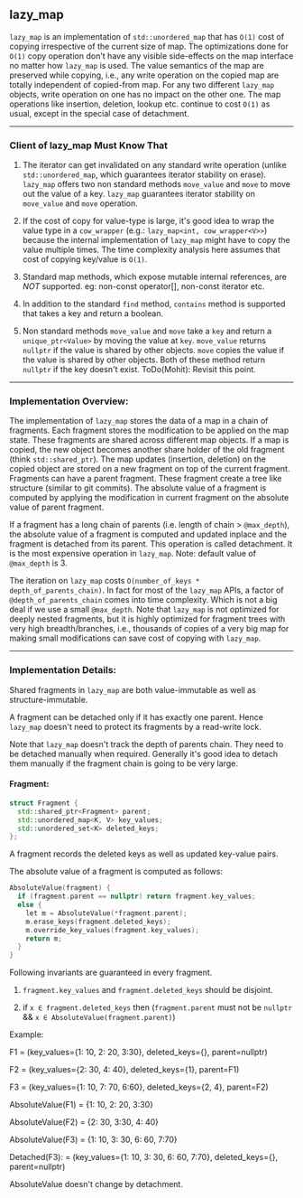 ## lazy_map

`lazy_map` is an implementation of `std::unordered_map` that has `O(1)` 
cost of copying irrespective of the current size of map.
The optimizations done for `O(1)` copy operation don't have any
visible side-effects on the map interface no matter how `lazy_map`
is used. The value semantics of the map are preserved while copying, i.e.,
any write operation on the copied map are totally independent of copied-from
map. For any two different `lazy_map` objects, write operation on one has no
impact on the other one.
The map operations like insertion, deletion, lookup etc. continue
to cost `O(1)` as usual, except in the special case of detachment.

---

### Client of lazy_map Must Know That

1. The iterator can get invalidated on any standard write operation (unlike
   `std::unordered_map`, which guarantees iterator stability on erase).
   `lazy_map` offers two non standard methods `move_value` and
   `move` to move out the value of a key. `lazy_map` guarantees iterator stability
   on `move_value` and `move` operation.

2. If the cost of copy for value-type is large, it's good idea to wrap the
   value type in a `cow_wrapper` (e.g.: `lazy_map<int, cow_wrapper<V>>`)
   because the internal implementation of `lazy_map` might have to copy
   the value multiple times. The time complexity analysis here assumes
   that cost of copying key/value is `O(1)`.

3. Standard map methods, which expose mutable internal references, are *NOT*
   supported. eg: non-const operator[], non-const iterator etc.

4. In addition to the standard `find` method, `contains` method is
   supported that takes a key and return a boolean.

5. Non standard methods `move_value` and `move` take a `key` and
   return a `unique_ptr<Value>` by moving the value at `key`.
   `move_value` returns `nullptr` if the value is shared by other objects.
   `move` copies the value if the value is shared by other
   objects. Both of these method return `nullptr` if the key doesn't exist.
   ToDo(Mohit): Revisit this point.

---

### Implementation Overview:

The implementation of `lazy_map` stores the data of a map in a
chain of fragments. Each fragment stores the modification to be applied
on the map state. These fragments are shared across different map objects. If a
map is copied, the new object becomes another share holder of the old
fragment (think `std::shared_ptr`). The map updates (insertion, deletion) on
the copied object are stored on a new fragment on top of the current
fragment. Fragments can have a parent fragment. These fragment create a tree
like structure (similar to git commits). The absolute value of a fragment is
computed by applying the modification in current fragment on the absolute
value of parent fragment.

If a fragment has a long chain of parents (i.e. length of chain > `@max_depth`),
the absolute value of a fragment is computed and updated inplace and the
fragment is detached from its parent. This operation is called detachment.
It is the most expensive operation in `lazy_map`.
Note: default value of `@max_depth` is 3.

The iteration on `lazy_map` costs `O(number_of_keys * depth_of_parents_chain)`. In
fact for most of the `lazy_map` APIs, a factor of `@depth_of_parents_chain` comes
into time complexity. Which is not a big deal if we use a small `@max_depth`.
Note that `lazy_map` is not optimized for deeply nested fragments, but it is
highly optimized for fragment trees with very high breadth/branches,
i.e., thousands of copies of a very big map for making small modifications can save
cost of copying with `lazy_map`. 

---

### Implementation Details:

Shared fragments in `lazy_map` are both value-immutable as well as
structure-immutable. 

A fragment can be detached only if it has exactly one parent. Hence `lazy_map`
doesn't need to protect its fragments by a read-write lock.

Note that `lazy_map` doesn't track the depth of parents chain. They
need to be detached manually when required. Generally it's good idea to
detach them manually if the fragment chain is going to be very large.

#### Fragment:

```C++
struct Fragment {
  std::shared_ptr<Fragment> parent;
  std::unordered_map<K, V> key_values;
  std::unordered_set<K> deleted_keys;
};
```

A fragment records the deleted keys as well as updated key-value pairs.

The absolute value of a fragment is computed as follows:
```C++
AbsoluteValue(fragment) {
  if (fragment.parent == nullptr) return fragment.key_values;
  else {
    let m = AbsoluteValue(*fragment.parent);
    m.erase_keys(fragment.deleted_keys);
    m.override_key_values(fragment.key_values);
    return m;
  }
}
```

Following invariants are guaranteed in every fragment.

1. `fragment.key_values` and `fragment.deleted_keys` should be disjoint.

2. if `x ∈ fragment.deleted_keys` then
     (`fragment.parent`  must not be `nullptr`
      &&  `x ∈ AbsoluteValue(fragment.parent)`)


Example:

F1 = (key_values={1: 10, 2: 20, 3:30}, deleted_keys={}, parent=nullptr)

F2 = (key_values={2: 30, 4: 40}, deleted_keys={1}, parent=F1)

F3 = (key_values={1: 10, 7: 70, 6:60}, deleted_keys={2, 4}, parent=F2)

AbsoluteValue(F1) = {1: 10, 2: 20, 3:30}

AbsoluteValue(F2) = {2: 30, 3:30, 4: 40}

AbsoluteValue(F3) = {1: 10, 3: 30, 6: 60, 7:70}


Detached(F3):
= (key_values={1: 10, 3: 30, 6: 60, 7:70}, deleted_keys={}, parent=nullptr)


AbsoluteValue doesn't change by detachment.


